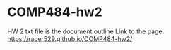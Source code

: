 # COMP484-hw2
HW 2
txt file is the document outline
Link to the page: https://racer529.github.io/COMP484-hw2/
